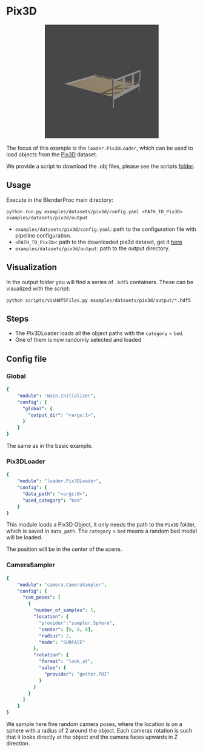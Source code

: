 # Pix3D 

<p align="center">
<img src="../../../images/pix3d_rendering.jpg" alt="Front readme image" width=300>
</p>

The focus of this example is the `loader.Pix3DLoader`, which can be used to load objects from the [Pix3D](http://pix3d.csail.mit.edu/) dataset.

We provide a script to download the .obj files, please see the scripts [folder](https://github.com/DLR-RM/BlenderProc/tree/master/scripts).

## Usage

Execute in the BlenderProc main directory:

```
python run.py examples/datasets/pix3d/config.yaml <PATH_TO_Pix3D> examples/datasets/pix3d/output
``` 

* `examples/datasets/pix3d/config.yaml`: path to the configuration file with pipeline configuration.
* `<PATH_TO_Pix3D>`: path to the downloaded pix3d dataset, get it [here](http://pix3d.csail.mit.edu/) 
* `examples/datasets/pix3d/output`: path to the output directory.

## Visualization

In the output folder you will find a series of `.hdf5` containers. These can be visualized with the script:

```
python scripts/visHdf5Files.py examples/datasets/pix3d/output/*.hdf5
``` 

## Steps

* The Pix3DLoader loads all the object paths with the `category` = `bed`.
* One of them is now randomly selected and loaded 
 

## Config file

### Global

```yaml
{
    "module": "main.Initializer",
    "config": {
      "global": {
        "output_dir": "<args:1>",
      }
    }
}
```

The same as in the basic example.

### Pix3DLoader 

```yaml
{
    "module": "loader.Pix3DLoader",
    "config": {
      "data_path": "<args:0>",
      "used_category": "bed"
    }
}
```
This module loads a Pix3D Object, it only needs the path to the `Pix3D` folder, which is saved in `data_path`.
The `category` = `bed` means a random bed model will be loaded.

The position will be in the center of the scene.

### CameraSampler

```yaml
{
    "module": "camera.CameraSampler",
    "config": {
      "cam_poses": [
        {
          "number_of_samples": 5,
          "location": {
            "provider":"sampler.Sphere",
            "center": [0, 0, 0],
            "radius": 2,
            "mode": "SURFACE"
          },
          "rotation": {
            "format": "look_at",
            "value": {
              "provider": "getter.POI"
            }
          }
        }
      ]
    }
}
```

We sample here five random camera poses, where the location is on a sphere with a radius of 2 around the object. 
Each cameras rotation is such that it looks directly at the object and the camera faces upwards in Z direction.
